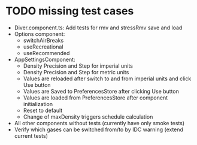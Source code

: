 # TODO missing test cases

* Diver.component.ts: Add tests for rmv and stressRmv save and load
* Options component:
  * switchAirBreaks
  * useRecreational
  * useRecommended
* AppSettingsComponent:
  * Density Precision and Step for imperial units
  * Density Precision and Step for metric units
  * Values are reloaded after switch to and from imperial units and click Use button
  * Values are Saved to PreferencesStore after clicking Use button
  * Values are loaded from PreferencesStore after component initialization
  * Reset to default
  * Change of maxDensity triggers schedule calculation
* All other components without tests (currently have only smoke tests)
* Verify which gases can be switched from/to by IDC warning (extend current tests)
